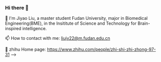 ### Hi there 👋


🔭 I'm Jiyao Liu, a master student Fudan University, major in Biomedical Engineering(BME), in the Insititute of Science and Technology for Brain-inspired intelligence.

📫 How to contact with me: liujy22@m.fudan.edu.cn

🤔 zhihu Home page: https://www.zhihu.com/people/zhi-shi-zhi-zhong-97-31
-->
